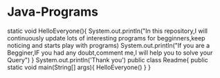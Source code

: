 # Java-Programs
static void HelloEveryone(){
System.out.println("In this repository,I will continuously update lots of interesting programs for begginners,keep noticing and starts play with programs)
System.out.println("If you are a Begginer,IF you had any doubt,comment me,I will help you to solve your Query")
}
System.out.println('Thank you')
public class Readme{
  public static void main(String[] args){
    HelloEveryone()
   }
   }
